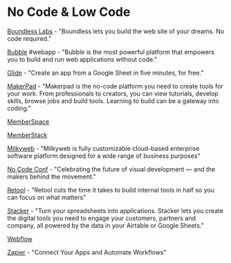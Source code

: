 # No Code & Low Code

[Boundless Labs](https://www.boundlesslabs.com/) - "Boundless lets you build the web site of your dreams. No code required."

[Bubble](https://bubble.is/) \#webapp - "Bubble is the most powerful platform that empowers you to build and run web applications without code."

[Glide](https://www.glideapps.com/) - "Create an app from a Google Sheet in five minutes, for free."

[MakerPad](https://www.makerpad.co/) - "Makerpad is the no-code platform you need to create tools for your work. From professionals to creators, you can view tutorials, develop skills, browse jobs and build tools. Learning to build can be a gateway into coding."

[MemberSpace](https://www.memberspace.com/)

[MemberStack](https://www.memberstack.io/)

[Milkyweb](https://milkyweb.net/) - "Milkyweb is fully customizable cloud-based enterprise software platform designed for a wide range of business purposes"

[No Code Conf](https://webflow.com/nocodeconf) - "Celebrating the future of visual development — and the makers behind the movement."

[Retool](https://retool.com/?utm_source=sedaily&utm_medium=podcast&utm_campaign=q1_sponsorship) - "Retool cuts the time it takes to build internal tools in half so you can focus on what matters"

[Stacker](https://stacker.app/) - "Turn your spreadsheets into applications. Stacker lets you create the digital tools you need to engage your customers, partners and company, all powered by the data in your Airtable or Google Sheets."

[Webflow](https://webflow.com/)

[Zapier](https://zapier.com/) - "Connect Your Apps and Automate Workflows"

